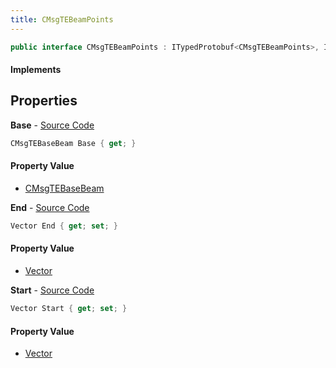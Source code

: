 ```yaml
---
title: CMsgTEBeamPoints
---
```


```csharp
public interface CMsgTEBeamPoints : ITypedProtobuf<CMsgTEBeamPoints>, INativeHandle, INetMessage<CMsgTEBeamPoints>, IDisposable
```

#### Implements

## Properties

**Base** - [Source Code](https://github.com/swiftly-solution/swiftlys2/blob/main/managed/src/SwiftlyS2.Generated/Protobufs/Interfaces/CMsgTEBeamPoints.cs#L18)

```csharp
CMsgTEBaseBeam Base { get; }
```

#### Property Value

- [CMsgTEBaseBeam](/docs/api/shared/protobufdefinitions/cmsgtebasebeam)

**End** - [Source Code](https://github.com/swiftly-solution/swiftlys2/blob/main/managed/src/SwiftlyS2.Generated/Protobufs/Interfaces/CMsgTEBeamPoints.cs#L24)

```csharp
Vector End { get; set; }
```

#### Property Value

- [Vector](/docs/api/shared/natives/vector)

**Start** - [Source Code](https://github.com/swiftly-solution/swiftlys2/blob/main/managed/src/SwiftlyS2.Generated/Protobufs/Interfaces/CMsgTEBeamPoints.cs#L21)

```csharp
Vector Start { get; set; }
```

#### Property Value

- [Vector](/docs/api/shared/natives/vector)

